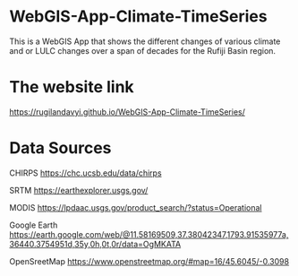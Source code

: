 # WebGIS-App-Climate-TimeSeries
This is a WebGIS App that shows the different changes of various climate and or LULC changes over a span of decades for the Rufiji Basin region.
# The website link
https://rugilandavyi.github.io/WebGIS-App-Climate-TimeSeries/

# Data Sources
CHIRPS https://chc.ucsb.edu/data/chirps

SRTM https://earthexplorer.usgs.gov/

MODIS https://lpdaac.usgs.gov/product_search/?status=Operational

Google Earth https://earth.google.com/web/@11.58169509,37.38042347,1793.91535977a,36440.3754951d,35y,0h,0t,0r/data=OgMKATA

OpenSreetMap https://www.openstreetmap.org/#map=16/45.6045/-0.3098
